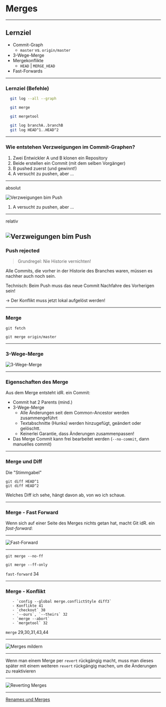 # Merges

---


## Lernziel


 * Commit-Graph
   - `master` vs. `origin/master`
 * 3-Wege-Merge
 * Mergekonflikte
   - `HEAD` | `MERGE_HEAD`
 * Fast-Forwards

---

### Lernziel (Befehle)


```bash
  git log --all --graph

  git merge

  git mergetool

  git log branchA..branchB
  git log HEAD^1..HEAD^2
```


---

### Wie entstehen Verzweigungen im Commit-Graphen?

 1. Zwei Entwickler A und B klonen ein Repository
 1. Beide erstellen ein Commit
    (mit dem selben Vorgänger)
 1. B pushed zuerst (und gewinnt!)
 1. A versucht zu pushen, aber ...

---

absolut

![Verzweigungen bim Push](http:/push-pull-diverging.png)
 1. A versucht zu pushen, aber ...

---

relativ

![Verzweigungen bim Push](push-pull-diverging.png)
---

### Push rejected

> Grundregel: Nie Historie vernichten!

Alle Commits, die vorher in der Historie des Branches waren, müssen es nachher auch noch sein.

Technisch: Beim Push muss das neue Commit Nachfahre des Vorherigen sein!

-> Der Konflikt muss jetzt lokal aufgelöst werden!

---

### Merge

    git fetch

    git merge origin/master

---

### 3-Wege-Merge

![3-Wege-Merge](3-wege-merge.png)

---

### Eigenschaften des Merge

Aus dem Merge entsteht idR. ein Commit:

 * Commit hat 2 Parents (mind.)
 * 3-Wege-Merge
   * Alle Änderungen seit dem Common-Ancestor werden zusammengeführt
   * Textabschnitte (Hunks) werden hinzugefügt, geändert oder gelöschtt.
   * Keinerlei Garantie, dass Änderungen zusammenpassen!
 * Das Merge Commit kann frei bearbeitet werden (`--no-commit`, dann manuelles commit)


---

### Merge und Diff

Die "Stimmgabel"

    git diff HEAD^1
    git diff HEAD^2

Welches Diff ich sehe, hängt davon ab, von wo ich schaue.

---

### Merge - Fast Forward


Wenn sich auf einer Seite des Merges nichts getan hat, macht Git idR. ein *fast-forward*:

---

![Fast-Forward](fast-forward.jpg)

---


    git merge --no-ff

    git merge --ff-only

 `fast-forward` 34


---

### Merge - Konflikt

       - `config --global merge.conflictStyle diff3`
       - Konflikte 41
       - `checkout` 38
       - `--ours`, `--theirs` 32
       - `merge --abort`
       - `mergetool` 32

`merge` 29,30,31,43,44

---

![Merges mildern](merges-mildern.jpg)

---

Wenn man einem Merge per `revert` rückgängig macht,
       muss man dieses später mit einem weiteren `revert` rückgängig machen,
       um die Änderungen zu reaktivieren

---

![Reverting Merges](reverting-merges.jpg)

---


[Renames und Merges](renames-und-merges.md)






